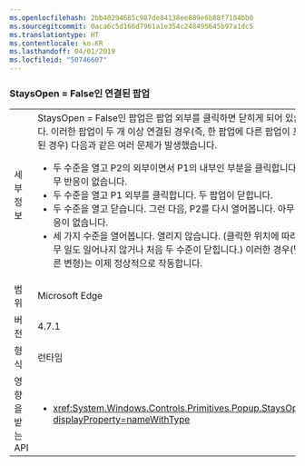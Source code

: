 ```yaml
---
ms.openlocfilehash: 2bb40294685c987de84138ee889e6b88f7184bb0
ms.sourcegitcommit: 0aca6c5d166d7961a1e354c248495645b97a1dc5
ms.translationtype: HT
ms.contentlocale: ko-KR
ms.lasthandoff: 04/01/2019
ms.locfileid: "50746607"
---
```

### <a name="chained-popups-with-staysopenfalse"></a>StaysOpen = False인 연결된 팝업

|   |   |
|---|---|
|세부 정보|StaysOpen = False인 팝업은 팝업 외부를 클릭하면 닫히게 되어 있습니다. 이러한 팝업이 두 개 이상 연결된 경우(즉, 한 팝업에 다른 팝업이 포함된 경우) 다음과 같은 여러 문제가 발생했습니다.<ul><li>두 수준을 열고 P2의 외부이면서 P1의 내부인 부분을 클릭합니다.  아무 반응이 없습니다.</li><li>두 수준을 열고 P1 외부를 클릭합니다.  두 팝업이 닫힙니다.</li><li>두 수준을 열고 닫습니다.  그런 다음, P2를 다시 열어봅니다.  아무 반응이 없습니다.</li><li>세 가지 수준을 열어봅니다.  열리지 않습니다.  (클릭한 위치에 따라 아무 일도 일어나지 않거나 처음 두 수준이 닫힙니다.) 이러한 경우(및 다른 변형)는 이제 정상적으로 작동합니다.</li></ul>|
|범위|Microsoft Edge|
|버전|4.7.1|
|형식|런타임|
|영향을 받는 API|<ul><li><xref:System.Windows.Controls.Primitives.Popup.StaysOpen?displayProperty=nameWithType></li></ul>|

